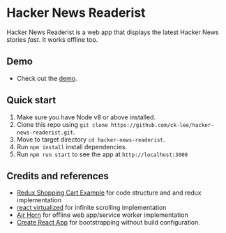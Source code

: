 # Hacker News Readerist
Hacker News Readerist is a web app that displays the latest Hacker News stories _fast_. It works offline too.

## Demo
* Check out the [demo](https://ck-lee.github.io/hacker-news-readerist/). 

## Quick start
1. Make sure you have Node v8 or above installed.
2. Clone this repo using `git clone https://github.com/ck-lee/hacker-news-readerist.git`.
3. Move to target directory `cd hacker-news-readerist`.
4. Run `npm install` install dependencies.
5. Run `npm run start` to see the app at `http://localhost:3000`

## Credits and references
- [Redux Shopping Cart Example](https://github.com/reduxjs/redux/tree/master/examples/shopping-cart) for code structure and and redux implementation
- [react virtualized](http://www.reactvirtualized.com) for infinite scrolling implementation
- [Air Horn](https://github.com/GoogleChromeLabs/airhorn) for offline web app/service worker implementation
- [Create React App](https://github.com/facebook/create-react-app) for bootstrapping without build configuration.
